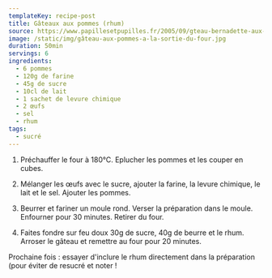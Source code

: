 ```yaml
---
templateKey: recipe-post
title: Gâteaux aux pommes (rhum)
source: https://www.papillesetpupilles.fr/2005/09/gteau-bernadette-aux-pommes.html/
image: /static/img/gâteau-aux-pommes-a-la-sortie-du-four.jpg
duration: 50min
servings: 6
ingredients:
  - 6 pommes
  - 120g de farine
  - 45g de sucre
  - 10cl de lait
  - 1 sachet de levure chimique
  - 2 œufs
  - sel
  - rhum
tags:
  - sucré
---
```

1. Préchauffer le four à 180°C. Eplucher les pommes et les couper en cubes. 

2. Mélanger les œufs avec le sucre, ajouter la farine, la levure chimique, le lait et le sel. Ajouter les pommes.

3. Beurrer et fariner un moule rond. Verser la préparation dans le moule. Enfourner pour 30 minutes. Retirer du four.

4. Faites fondre sur feu doux 30g de sucre, 40g de beurre et le rhum. Arroser le gâteau et remettre au four pour 20 minutes.

Prochaine fois : essayer d'inclure le rhum directement dans la préparation (pour éviter de resucré et noter !